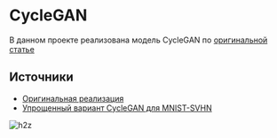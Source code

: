 # CycleGAN

В данном проекте реализована модель CycleGAN по [оригинальной статье](https://arxiv.org/pdf/1703.10593.pdf)

## Источники

- [Оригинальная реализация](https://github.com/junyanz/pytorch-CycleGAN-and-pix2pix)
- [Упрощенный вариант CycleGAN для MNIST-SVHN](https://github.com/yunjey/mnist-svhn-transfer)

![h2z](https://user-images.githubusercontent.com/74820910/123551781-dafe9a00-d77b-11eb-81ba-300f4fa579de.png)
